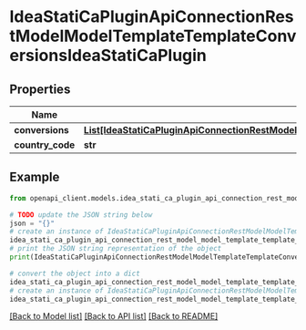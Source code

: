 # IdeaStatiCaPluginApiConnectionRestModelModelTemplateTemplateConversionsIdeaStatiCaPlugin


## Properties

Name | Type | Description | Notes
------------ | ------------- | ------------- | -------------
**conversions** | [**List[IdeaStatiCaPluginApiConnectionRestModelModelTemplateBaseTemplateConversionIdeaStatiCaPlugin]**](IdeaStatiCaPluginApiConnectionRestModelModelTemplateBaseTemplateConversionIdeaStatiCaPlugin.md) |  | [optional] 
**country_code** | **str** |  | [optional] 

## Example

```python
from openapi_client.models.idea_stati_ca_plugin_api_connection_rest_model_model_template_template_conversions_idea_stati_ca_plugin import IdeaStatiCaPluginApiConnectionRestModelModelTemplateTemplateConversionsIdeaStatiCaPlugin

# TODO update the JSON string below
json = "{}"
# create an instance of IdeaStatiCaPluginApiConnectionRestModelModelTemplateTemplateConversionsIdeaStatiCaPlugin from a JSON string
idea_stati_ca_plugin_api_connection_rest_model_model_template_template_conversions_idea_stati_ca_plugin_instance = IdeaStatiCaPluginApiConnectionRestModelModelTemplateTemplateConversionsIdeaStatiCaPlugin.from_json(json)
# print the JSON string representation of the object
print(IdeaStatiCaPluginApiConnectionRestModelModelTemplateTemplateConversionsIdeaStatiCaPlugin.to_json())

# convert the object into a dict
idea_stati_ca_plugin_api_connection_rest_model_model_template_template_conversions_idea_stati_ca_plugin_dict = idea_stati_ca_plugin_api_connection_rest_model_model_template_template_conversions_idea_stati_ca_plugin_instance.to_dict()
# create an instance of IdeaStatiCaPluginApiConnectionRestModelModelTemplateTemplateConversionsIdeaStatiCaPlugin from a dict
idea_stati_ca_plugin_api_connection_rest_model_model_template_template_conversions_idea_stati_ca_plugin_from_dict = IdeaStatiCaPluginApiConnectionRestModelModelTemplateTemplateConversionsIdeaStatiCaPlugin.from_dict(idea_stati_ca_plugin_api_connection_rest_model_model_template_template_conversions_idea_stati_ca_plugin_dict)
```
[[Back to Model list]](../README.md#documentation-for-models) [[Back to API list]](../README.md#documentation-for-api-endpoints) [[Back to README]](../README.md)


